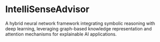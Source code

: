 # IntelliSenseAdvisor
A hybrid neural network framework integrating symbolic reasoning with deep learning, leveraging graph-based knowledge representation and attention mechanisms for explainable AI applications.

